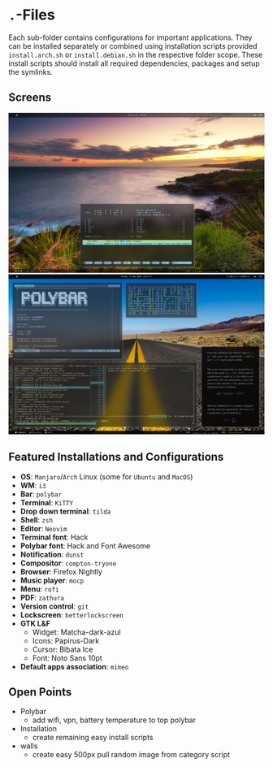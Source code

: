 # `.`-Files

Each sub-folder contains configurations for important applications. They can be
installed separately or combined using installation scripts provided
`install.arch.sh` or `install.debian.sh` in the respective folder scope. These
install scripts should install all required dependencies, packages and setup
the symlinks.

## Screens

![Monitor 1](./screenshots/Screen1.png)
![Monitor 2](./screenshots/Screen2.png)

## Featured Installations and Configurations

- **OS**: `Manjaro`/`Arch` Linux (some for `Ubuntu` and `MacOS`)
- **WM**: `i3`
- **Bar**: `polybar`
- **Terminal**: `KiTTY`
- **Drop down terminal**: `tilda`
- **Shell**: `zsh`
- **Editor**: `Neovim`
- **Terminal font**: Hack
- **Polybar font**: Hack and Font Awesome
- **Notification**: `dunst`
- **Compositor**: `compton-tryone`
- **Browser**: Firefox Nightly
- **Music player**: `mocp`
- **Menu**: `rofi`
- **PDF**: `zathura`
- **Version control**: `git`
- **Lockscreen**: `betterlockscreen`
- **GTK L&F**
  - Widget: Matcha-dark-azul
  - Icons: Papirus-Dark
  - Cursor: Bibata Ice
  - Font: Noto Sans 10pt
- **Default apps association**: `mimeo`

## Open Points

- Polybar
  - add wifi, vpn, battery temperature to top polybar
- Installation
  - create remaining easy install scripts
- walls
  - create easy 500px pull random image from category script
